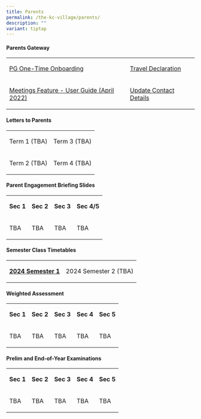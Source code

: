 ```yaml
---
title: Parents
permalink: /the-kc-village/parents/
description: ""
variant: tiptap
---
```

<h4>Parents Gateway</h4><table><tbody><tr><td rowspan="1" colspan="1"><p><a href="/files/PG%20One-Time%20Onboarding.pdf" rel="noopener noreferrer nofollow" target="_blank">PG One-Time Onboarding</a></p></td><td rowspan="1" colspan="1"><p><a href="/files/KC%20Viilage/Parents/kc%20travel%20declaration%20website.pdf" rel="noopener noreferrer nofollow" target="_blank">Travel Declaration</a></p></td></tr><tr><td rowspan="1" colspan="1"><p><a href="/files/Meetings%20Feature%20-%20User%20Guide%20April%202022.pdf" rel="noopener noreferrer nofollow" target="_blank">Meetings Feature - User Guide (April 2022)</a></p></td><td rowspan="1" colspan="1"><p><a href="/files/Update%20Contact%20Details.pdf" rel="noopener noreferrer nofollow" target="_blank">Update Contact Details</a></p></td></tr></tbody></table><h4>Letters to Parents</h4><table><tbody><tr><td rowspan="1" colspan="1"><p>Term 1 (TBA)</p></td><td rowspan="1" colspan="1"><p>Term 3 (TBA)</p></td></tr><tr><td rowspan="1" colspan="1"><p>Term 2 (TBA)</p></td><td rowspan="1" colspan="1"><p>Term 4 (TBA)</p></td></tr></tbody></table><h4>Parent Engagement Briefing Slides</h4><table><tbody><tr><td rowspan="1" colspan="1"><p><strong>Sec 1</strong></p></td><td rowspan="1" colspan="1"><p><strong>Sec 2</strong></p></td><td rowspan="1" colspan="1"><p><strong>Sec 3</strong></p></td><td rowspan="1" colspan="1"><p><strong>Sec 4/5</strong></p></td></tr><tr><td rowspan="1" colspan="1"><p>TBA</p></td><td rowspan="1" colspan="1"><p>TBA</p></td><td rowspan="1" colspan="1"><p>TBA</p></td><td rowspan="1" colspan="1"><p>TBA</p></td></tr></tbody></table><h4>Semester Class Timetables</h4><table><tbody><tr><td rowspan="1" colspan="1"><p><strong><a href="/files/KC Viilage/Parents/TimeTables/2024_Sem_1_TT_2_Jan_1800_Class.pdf" rel="noopener noreferrer nofollow" target="_blank">2024 Semester 1</a></strong></p></td><td rowspan="1" colspan="1"><p>2024 Semester 2 (TBA)</p></td></tr></tbody></table><h4>Weighted Assessment</h4><table><tbody><tr><td rowspan="1" colspan="1"><p><strong>Sec 1</strong></p></td><td rowspan="1" colspan="1"><p><strong>Sec 2</strong></p></td><td rowspan="1" colspan="1"><p><strong>Sec 3</strong></p></td><td rowspan="1" colspan="1"><p><strong>Sec 4</strong></p></td><td rowspan="1" colspan="1"><p><strong>Sec 5</strong></p></td></tr><tr><td rowspan="1" colspan="1"><p>TBA</p></td><td rowspan="1" colspan="1"><p>TBA</p></td><td rowspan="1" colspan="1"><p>TBA</p></td><td rowspan="1" colspan="1"><p>TBA</p></td><td rowspan="1" colspan="1"><p>TBA</p></td></tr></tbody></table><h4>Prelim and End-of-Year Examinations</h4><table><tbody><tr><td rowspan="1" colspan="1"><p><strong>Sec 1</strong></p></td><td rowspan="1" colspan="1"><p><strong>Sec 2</strong></p></td><td rowspan="1" colspan="1"><p><strong>Sec 3</strong></p></td><td rowspan="1" colspan="1"><p><strong>Sec 4</strong></p></td><td rowspan="1" colspan="1"><p><strong>Sec 5</strong></p></td></tr><tr><td rowspan="1" colspan="1"><p>TBA</p></td><td rowspan="1" colspan="1"><p>TBA</p></td><td rowspan="1" colspan="1"><p>TBA</p></td><td rowspan="1" colspan="1"><p>TBA</p></td><td rowspan="1" colspan="1"><p>TBA</p></td></tr></tbody></table><p></p>